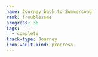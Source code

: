 ```yaml
---
name: Journey back to Summersong
rank: troublesome
progress: 36
tags:
  - complete
track-type: Journey
iron-vault-kind: progress
---
```



```iron-vault-track
```

